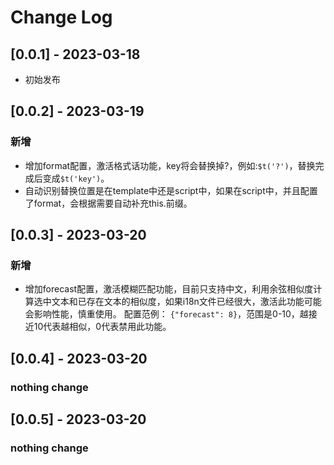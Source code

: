 # Change Log

## [0.0.1] - 2023-03-18
- 初始发布

## [0.0.2] - 2023-03-19
### 新增
- 增加format配置，激活格式话功能，key将会替换掉?，例如:`$t('?')`，替换完成后变成`$t('key')`。
- 自动识别替换位置是在template中还是script中，如果在script中，并且配置了format，会根据需要自动补充this.前缀。

## [0.0.3] - 2023-03-20
### 新增
- 增加forecast配置，激活模糊匹配功能，目前只支持中文，利用余弦相似度计算选中文本和已存在文本的相似度，如果i18n文件已经很大，激活此功能可能会影响性能，慎重使用。
  配置范例： `{"forecast": 8}`，范围是0-10，越接近10代表越相似，0代表禁用此功能。

## [0.0.4] - 2023-03-20
### nothing change

## [0.0.5] - 2023-03-20
### nothing change
